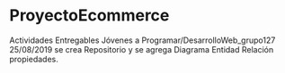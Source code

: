# ProyectoEcommerce
Actividades Entregables Jóvenes a Programar/DesarrolloWeb_grupo127 
25/08/2019 se crea Repositorio y se agrega Diagrama Entidad  Relación propiedades. 
